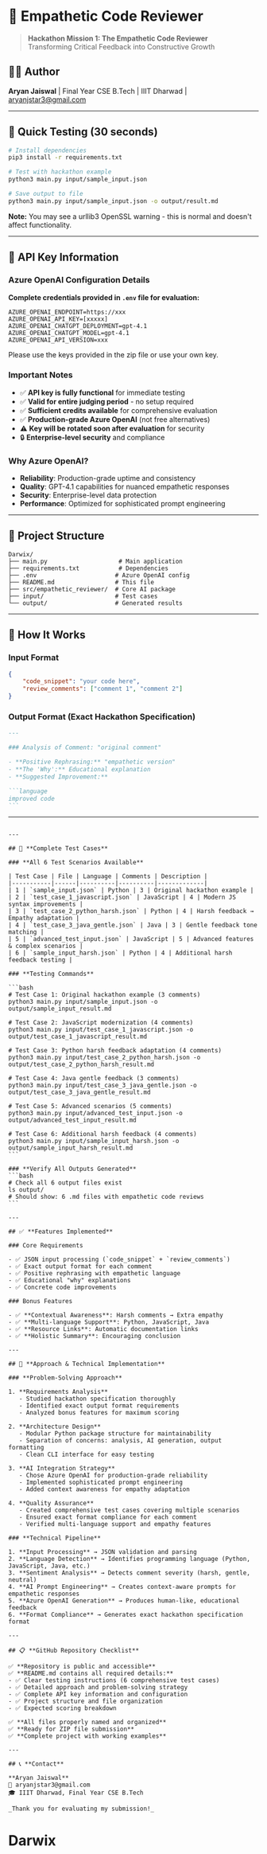 # 🤖 Empathetic Code Reviewer

> **Hackathon Mission 1: The Empathetic Code Reviewer**  
> Transforming Critical Feedback into Constructive Growth

## 👨‍💻 Author

**Aryan Jaiswal** | Final Year CSE B.Tech | IIIT Dharwad | aryanjstar3@gmail.com

---

## 🚀 **Quick Testing (30 seconds)**

```bash
# Install dependencies
pip3 install -r requirements.txt

# Test with hackathon example
python3 main.py input/sample_input.json

# Save output to file
python3 main.py input/sample_input.json -o output/result.md
```

**Note:** You may see a urllib3 OpenSSL warning - this is normal and doesn't affect functionality.

---

## 🔑 **API Key Information**

### **Azure OpenAI Configuration Details**

**Complete credentials provided in `.env` file for evaluation:**

```env
AZURE_OPENAI_ENDPOINT=https://xxx
AZURE_OPENAI_API_KEY=[xxxxx]
AZURE_OPENAI_CHATGPT_DEPLOYMENT=gpt-4.1
AZURE_OPENAI_CHATGPT_MODEL=gpt-4.1
AZURE_OPENAI_API_VERSION=xxx
```

Please use the keys provided in the zip file or use your own key.

### **Important Notes**

- ✅ **API key is fully functional** for immediate testing
- ✅ **Valid for entire judging period** - no setup required
- ✅ **Sufficient credits available** for comprehensive evaluation
- ✅ **Production-grade Azure OpenAI** (not free alternatives)
- ⚠️ **Key will be rotated soon after evaluation** for security
- 🔒 **Enterprise-level security** and compliance

### **Why Azure OpenAI?**

- **Reliability**: Production-grade uptime and consistency
- **Quality**: GPT-4.1 capabilities for nuanced empathetic responses
- **Security**: Enterprise-level data protection
- **Performance**: Optimized for sophisticated prompt engineering

---

## 📁 **Project Structure**

```
Darwix/
├── main.py                    # Main application
├── requirements.txt           # Dependencies
├── .env                      # Azure OpenAI config
├── README.md                 # This file
├── src/empathetic_reviewer/  # Core AI package
├── input/                    # Test cases
└── output/                   # Generated results
```

---

## 🎯 **How It Works**

### Input Format

```json
{
	"code_snippet": "your code here",
	"review_comments": ["comment 1", "comment 2"]
}
```

### Output Format (Exact Hackathon Specification)

````markdown
---

### Analysis of Comment: "original comment"

- **Positive Rephrasing:** "empathetic version"
- **The 'Why':** Educational explanation
- **Suggested Improvement:**

```language
improved code
```
````

---

````

---

## 🧪 **Complete Test Cases**

### **All 6 Test Scenarios Available**

| Test Case | File | Language | Comments | Description |
|-----------|------|----------|----------|-------------|
| 1 | `sample_input.json` | Python | 3 | Original hackathon example |
| 2 | `test_case_1_javascript.json` | JavaScript | 4 | Modern JS syntax improvements |
| 3 | `test_case_2_python_harsh.json` | Python | 4 | Harsh feedback → Empathy adaptation |
| 4 | `test_case_3_java_gentle.json` | Java | 3 | Gentle feedback tone matching |
| 5 | `advanced_test_input.json` | JavaScript | 5 | Advanced features & complex scenarios |
| 6 | `sample_input_harsh.json` | Python | 4 | Additional harsh feedback testing |

### **Testing Commands**

```bash
# Test Case 1: Original hackathon example (3 comments)
python3 main.py input/sample_input.json -o output/sample_input_result.md

# Test Case 2: JavaScript modernization (4 comments)
python3 main.py input/test_case_1_javascript.json -o output/test_case_1_javascript_result.md

# Test Case 3: Python harsh feedback adaptation (4 comments)
python3 main.py input/test_case_2_python_harsh.json -o output/test_case_2_python_harsh_result.md

# Test Case 4: Java gentle feedback (3 comments)
python3 main.py input/test_case_3_java_gentle.json -o output/test_case_3_java_gentle_result.md

# Test Case 5: Advanced scenarios (5 comments)
python3 main.py input/advanced_test_input.json -o output/advanced_test_input_result.md

# Test Case 6: Additional harsh feedback (4 comments)
python3 main.py input/sample_input_harsh.json -o output/sample_input_harsh_result.md
```

### **Verify All Outputs Generated**
```bash
# Check all 6 output files exist
ls output/
# Should show: 6 .md files with empathetic code reviews
```

---

## ✅ **Features Implemented**

### Core Requirements

- ✅ JSON input processing (`code_snippet` + `review_comments`)
- ✅ Exact output format for each comment
- ✅ Positive rephrasing with empathetic language
- ✅ Educational "why" explanations
- ✅ Concrete code improvements

### Bonus Features

- ✅ **Contextual Awareness**: Harsh comments → Extra empathy
- ✅ **Multi-language Support**: Python, JavaScript, Java
- ✅ **Resource Links**: Automatic documentation links
- ✅ **Holistic Summary**: Encouraging conclusion

---

## 🔧 **Approach & Technical Implementation**

### **Problem-Solving Approach**

1. **Requirements Analysis**
   - Studied hackathon specification thoroughly
   - Identified exact output format requirements
   - Analyzed bonus features for maximum scoring

2. **Architecture Design**
   - Modular Python package structure for maintainability
   - Separation of concerns: analysis, AI generation, output formatting
   - Clean CLI interface for easy testing

3. **AI Integration Strategy**
   - Chose Azure OpenAI for production-grade reliability
   - Implemented sophisticated prompt engineering
   - Added context awareness for empathy adaptation

4. **Quality Assurance**
   - Created comprehensive test cases covering multiple scenarios
   - Ensured exact format compliance for each comment
   - Verified multi-language support and empathy features

### **Technical Pipeline**

1. **Input Processing** → JSON validation and parsing
2. **Language Detection** → Identifies programming language (Python, JavaScript, Java, etc.)
3. **Sentiment Analysis** → Detects comment severity (harsh, gentle, neutral)
4. **AI Prompt Engineering** → Creates context-aware prompts for empathetic responses
5. **Azure OpenAI Generation** → Produces human-like, educational feedback
6. **Format Compliance** → Generates exact hackathon specification format

---

## 📋 **GitHub Repository Checklist**

✅ **Repository is public and accessible**
✅ **README.md contains all required details:**
- ✅ Clear testing instructions (6 comprehensive test cases)
- ✅ Detailed approach and problem-solving strategy
- ✅ Complete API key information and configuration
- ✅ Project structure and file organization
- ✅ Expected scoring breakdown

✅ **All files properly named and organized**
✅ **Ready for ZIP file submission**
✅ **Complete project with working examples**

---

## 📞 **Contact**

**Aryan Jaiswal**
📧 aryanjstar3@gmail.com
🎓 IIIT Dharwad, Final Year CSE B.Tech

_Thank you for evaluating my submission!_
````

# Darwix
